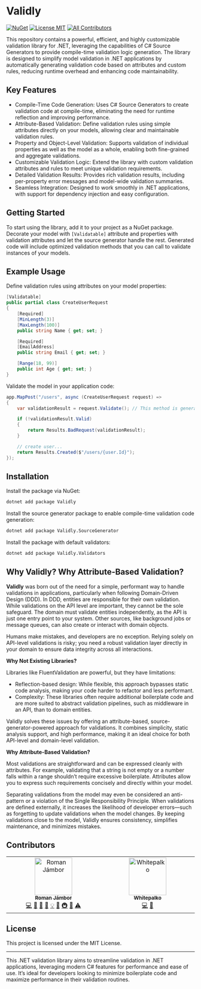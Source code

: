 # Validly

[![NuGet](https://img.shields.io/nuget/v/Validly)](https://www.nuget.org/packages/Validly)
[![License MIT](https://img.shields.io/badge/License-MIT-brightgreen?style=flat-square)](https://opensource.org/licenses/MIT)<!-- ALL-CONTRIBUTORS-BADGE:START - Do not remove or modify this section -->
[![All Contributors](https://img.shields.io/badge/all_contributors-2-orange.svg?style=flat-square)](#contributors-)
<!-- ALL-CONTRIBUTORS-BADGE:END -->

This repository contains a powerful, efficient, and highly customizable validation library for .NET, leveraging the capabilities of C# Source Generators to provide compile-time validation logic generation. The library is designed to simplify model validation in .NET applications by automatically generating validation code based on attributes and custom rules, reducing runtime overhead and enhancing code maintainability.

## Key Features
- Compile-Time Code Generation: Uses C# Source Generators to create validation code at compile-time, eliminating the need for runtime reflection and improving performance.
- Attribute-Based Validation: Define validation rules using simple attributes directly on your models, allowing clear and maintainable validation rules.
- Property and Object-Level Validation: Supports validation of individual properties as well as the model as a whole, enabling both fine-grained and aggregate validations.
- Customizable Validation Logic: Extend the library with custom validation attributes and rules to meet unique validation requirements.
- Detailed Validation Results: Provides rich validation results, including per-property error messages and model-wide validation summaries.
- Seamless Integration: Designed to work smoothly in .NET applications, with support for dependency injection and easy configuration.

## Getting Started
To start using the library, add it to your project as a NuGet package. Decorate your model with `[Validatable]` attribute and properties with validation attributes and let the source generator handle the rest. Generated code will include optimized validation methods that you can call to validate instances of your models.

## Example Usage
Define validation rules using attributes on your model properties:

```csharp
[Validatable]
public partial class CreateUserRequest
{
    [Required]
    [MinLength(3)]
    [MaxLength(100)]
    public string Name { get; set; }

    [Required]
    [EmailAddress]
    public string Email { get; set; }

    [Range(18, 99)]
    public int Age { get; set; }
}
```

Validate the model in your application code:
```csharp
app.MapPost("/users", async (CreateUserRequest request) =>
{
    var validationResult = request.Validate(); // This method is generated by the source generator

    if (!validationResult.Valid)
    {
    	return Results.BadRequest(validationResult);
    }

    // create user...
    return Results.Created($"/users/{user.Id}");
});
```

## Installation
Install the package via NuGet:
```bash
dotnet add package Validly
```

Install the source generator package to enable compile-time validation code generation:
```bash
dotnet add package Validly.SourceGenerator
```

Install the package with default validators:
```bash
dotnet add package Validly.Validators
```

## Why Validly? Why Attribute-Based Validation?
**Validly** was born out of the need for a simple, performant way to handle validations in applications, particularly when following Domain-Driven Design (DDD). In DDD, entities are responsible for their own validation. While validations on the API level are important, they cannot be the sole safeguard. The domain must validate entities independently, as the API is just one entry point to your system. Other sources, like background jobs or message queues, can also create or interact with domain objects.

Humans make mistakes, and developers are no exception. Relying solely on API-level validations is risky; you need a robust validation layer directly in your domain to ensure data integrity across all interactions.

**Why Not Existing Libraries?**

Libraries like FluentValidation are powerful, but they have limitations:

- Reflection-based design: While flexible, this approach bypasses static code analysis, making your code harder to refactor and less performant.
- Complexity: These libraries often require additional boilerplate code and are more suited to abstract validation pipelines, such as middleware in an API, than to domain entities.

Validly solves these issues by offering an attribute-based, source-generator-powered approach for validations. It combines simplicity, static analysis support, and high performance, making it an ideal choice for both API-level and domain-level validation.

**Why Attribute-Based Validation?**

Most validations are straightforward and can be expressed cleanly with attributes. For example, validating that a string is not empty or a number falls within a range shouldn’t require excessive boilerplate. Attributes allow you to express such requirements concisely and directly within your model.

Separating validations from the model may even be considered an anti-pattern or a violation of the Single Responsibility Principle. When validations are defined externally, it increases the likelihood of developer errors—such as forgetting to update validations when the model changes. By keeping validations close to the model, Validly ensures consistency, simplifies maintenance, and minimizes mistakes.

## Contributors

<!-- ALL-CONTRIBUTORS-LIST:START - Do not remove or modify this section -->
<!-- prettier-ignore-start -->
<!-- markdownlint-disable -->
<table>
  <tbody>
    <tr>
      <td align="center" valign="top" width="14.28%"><a href="https://bitbucket.org/HookCZ/"><img src="https://avatars.githubusercontent.com/u/2551259?v=4?s=100" width="100px;" alt="Roman Jámbor"/><br /><sub><b>Roman Jámbor</b></sub></a><br /><a href="https://github.com/Hookyns/validly/commits?author=Hookyns" title="Code">💻</a> <a href="#maintenance-Hookyns" title="Maintenance">🚧</a> <a href="https://github.com/Hookyns/validly/commits?author=Hookyns" title="Documentation">📖</a> <a href="https://github.com/Hookyns/validly/pulls?q=is%3Apr+reviewed-by%3AHookyns" title="Reviewed Pull Requests">👀</a> <a href="#example-Hookyns" title="Examples">💡</a> <a href="#ideas-Hookyns" title="Ideas, Planning, & Feedback">🤔</a> <a href="#infra-Hookyns" title="Infrastructure (Hosting, Build-Tools, etc)">🚇</a> <a href="#question-Hookyns" title="Answering Questions">💬</a> <a href="https://github.com/Hookyns/validly/commits?author=Hookyns" title="Tests">⚠️</a></td>
      <td align="center" valign="top" width="14.28%"><a href="https://github.com/Whitepalko"><img src="https://avatars.githubusercontent.com/u/47061310?v=4?s=100" width="100px;" alt="Whitepalko"/><br /><sub><b>Whitepalko</b></sub></a><br /><a href="https://github.com/Hookyns/validly/commits?author=Whitepalko" title="Code">💻</a> <a href="#ideas-Whitepalko" title="Ideas, Planning, & Feedback">🤔</a></td>
    </tr>
  </tbody>
</table>

<!-- markdownlint-restore -->
<!-- prettier-ignore-end -->

<!-- ALL-CONTRIBUTORS-LIST:END -->

## License
This project is licensed under the MIT License.

---
This .NET validation library aims to streamline validation in .NET applications, leveraging modern C# features for performance and ease of use. It’s ideal for developers looking to minimize boilerplate code and maximize performance in their validation routines.